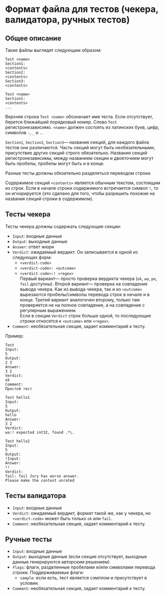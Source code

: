 # Формат файла для тестов (чекера, валидатора, ручных тестов)

## Общее описание

Такие файлы выглядят следующим образом:

~~~~~
Test <name>
Section1:
<contents>
Section2:
<contents>
Section3:
<contents>

Test <name>
Section1:
<contents>
...
~~~~~

Верхняя строка `Test <name>` обозначает имя теста. Если <name> отсутствует, берется ближайший порядковый номер. Слово `Test` регистронезависимо. `<name>` должен состоять из латинских букв, цифр, символов `-`, `_` и `.`.

`Section1`, `Section2`, `Section3`&mdash; названия секций, для каждого файла тестов они различаются. Часть секций могут быть необязательными, присутствие других секций строго обязательно. Названия секций регистронезависимы, между названием секции и двоеточием могут быть пробелы, пробелы могут быть и в конце.

Разные тесты должны обязательно разделяться переводом строки.

Содержимое секций `<contents>` является обычным текстом, состоящим из строк. Если в начале строки содержимого встречается символ `!`, то он игнорируется (это сделано для того, чтобы разрешить похожие на названия секций строки в содержимом).

## Тесты чекера

Тесты чекера должны содержать следующие секции:

* `Input`: входные данные
* `Output`: выходные данные
* `Answer`: ответ жюри
* `Verdict`: ожидаемый вердикт. Он записывается в одной из следующих форм:
  * `<verdict-code>`
  * `<verdict-code>: <outcome>`
  * `<verdict-code>:! <regex>`  
  Первый вариант&mdash; просто проверка вердикта чекера (`ok`, `wa`, `pe`, `fail` доступны). Второй вариант&mdash; проверка на совпадение вывода чекера. Как из вывода чекера, так и из `<outcome>` вырезаются пробелы/символы перевода строк в начале и в конце. Третий вариант аналогичен второму, только там проверяется не на полное совпадение, а на совпадение с регулярным выражением.  
  Если в секции `Verdict` строк больше одной, то последующие строки относятся к `<outcome>` или `<regex>`.
* `Comment`: необязательная секция, задает комментарий к тесту.

Пример:

~~~~~
Test
Input:
5
Output:
2 3
Answer:
3 2
Verdict:
ok
Comment:
Простой тест

Test hello1
Input:
5
Output:
hello
Answer:
3 2
Verdict:
wa:! expected int32, found .*\.

Test hello2
Input:
5
Output:
!Input:
Answer:
!!
Verdict:
fail: fail Jury has worse answer.
Please make the contest unrated
~~~~~

## Тесты валидатора

* `Input`: входные данные
* `Verdict`: ожидаемый вердикт, формат такой же, как у чекера, но `<verdict-code>` может быть только `ok` или `fail`.
* `Comment`: необязательная секция, задает комментарий к тесту.

## Ручные тесты

* `Input`: входные данные
* `Output`: выходные данные (если секция отсутствует, выходные данные генерируются авторским решением)
* `Flags`: флаги, разделенные пробелами и/или символами перевода строки. Поддерживаемые флаги:
  * `sample`: если есть, тест является сэмплом и присутствует в условии.
* `Comment`: необязательная секция, задает комментарий к тесту.
